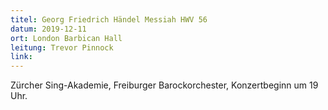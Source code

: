 ```yaml
---
titel: Georg Friedrich Händel Messiah HWV 56
datum: 2019-12-11
ort: London Barbican Hall
leitung: Trevor Pinnock
link: 
---
```

Zürcher Sing-Akademie, Freiburger Barockorchester,
Konzertbeginn um 19 Uhr.

